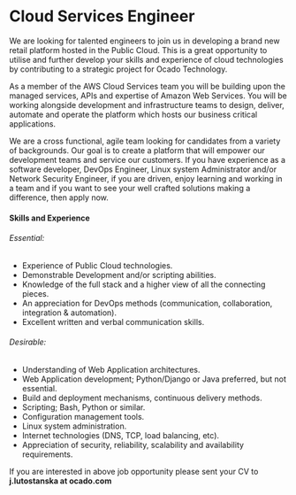 # Cloud Services Engineer

We are looking for talented engineers to join us in developing a brand new retail platform hosted in the
Public Cloud. This is a great opportunity to utilise and further develop your skills and experience of cloud
technologies by contributing to a strategic project for Ocado Technology.

As a member of the AWS Cloud Services team you will be building upon the managed services, APIs and
expertise of Amazon Web Services. You will be working alongside development and infrastructure teams
to design, deliver, automate and operate the platform which hosts our business critical applications.

We are a cross functional, agile team looking for candidates from a variety of backgrounds. Our goal is to
create a platform that will empower our development teams and service our customers. If you have
experience as a software developer, DevOps Engineer, Linux system Administrator and/or Network
Security Engineer, if you are driven, enjoy learning and working in a team and if you want to see your well
crafted solutions making a difference, then apply now.

#### Skills and Experience
###### Essential:
* Experience of Public Cloud technologies.
* Demonstrable Development and/or scripting abilities.
* Knowledge of the full stack and a higher view of all the connecting pieces.
* An appreciation for DevOps methods (communication, collaboration, integration & automation).
* Excellent written and verbal communication skills.

###### Desirable:
* Understanding of Web Application architectures.
* Web Application development; Python/Django or Java preferred, but not essential.
* Build and deployment mechanisms, continuous delivery methods.
* Scripting; Bash, Python or similar.
* Configuration management tools.
* Linux system administration.
* Internet technologies (DNS, TCP, load balancing, etc).
* Appreciation of security, reliability, scalability and availability requirements.

If you are interested in above job opportunity please sent your CV to **j.lutostanska at ocado.com**
